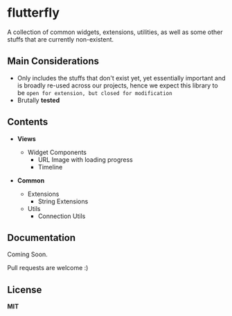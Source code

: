 # flutterfly

A collection of common widgets, extensions, utilities, as well as some other stuffs that are currently non-existent.

## Main Considerations

- Only includes the stuffs that don't exist yet, yet essentially important and is broadly re-used across our projects, hence we expect this library to be `open for extension, but closed for modification`
- Brutally **tested**

## Contents

- **Views**

  - Widget Components
    - URL Image with loading progress
    - Timeline

- **Common**

  - Extensions
    - String Extensions
  - Utils
    - Connection Utils

## Documentation

Coming Soon.

Pull requests are welcome :)

## License

**MIT**
